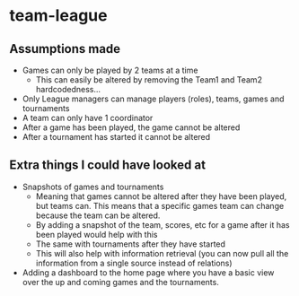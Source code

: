 # team-league

## Assumptions made

- Games can only be played by 2 teams at a time
  - This can easily be altered by removing the Team1 and Team2 hardcodedness...
- Only League managers can manage players (roles), teams, games and tournaments
- A team can only have 1 coordinator
- After a game has been played, the game cannot be altered
- After a tournament has started it cannot be altered

## Extra things I could have looked at

- Snapshots of games and tournaments
  - Meaning that games cannot be altered after they have been played, but teams can. This means that a specific games team can change because the team can be altered.
  - By adding a snapshot of the team, scores, etc for a game after it has been played would help with this
  - The same with tournaments after they have started
  - This will also help with information retrieval (you can now pull all the information from a single source instead of relations)
- Adding a dashboard to the home page where you have a basic view over the up and coming games and the tournaments.
